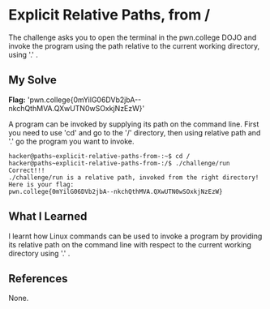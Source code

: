 # Explicit Relative Paths, from /
The challenge asks you to open the terminal in the pwn.college DOJO and invoke the program using the path relative to the current working directory, using '.' .
## My Solve
**Flag:** 'pwn.college{0mYilG06DVb2jbA--nkchQthMVA.QXwUTN0wSOxkjNzEzW}'

A program can be invoked by supplying its path on the command line. First you need to use 'cd' and go to the '/' directory, then using relative path and '.' go the program you want to invoke.
```
hacker@paths~explicit-relative-paths-from-:~$ cd /
hacker@paths~explicit-relative-paths-from-:/$ ./challenge/run
Correct!!!
./challenge/run is a relative path, invoked from the right directory!
Here is your flag:
pwn.college{0mYilG06DVb2jbA--nkchQthMVA.QXwUTN0wSOxkjNzEzW}
```

## What I Learned
I learnt how Linux commands can be used to invoke a program by providing its relative path on the command line with respect to the current working directory using '.' .
## References
None.
